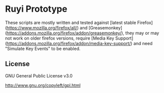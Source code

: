 # Ruyi Prototype

These scripts are mostly written and tested against [latest stable Firefox] (https://www.mozilla.org/firefox/all/) and [Greasemonkey] (https://addons.mozilla.org/firefox/addon/greasemonkey/), they may or may not work on older firefox versions, require [Media Key Support] (https://addons.mozilla.org/firefox/addon/media-key-support/) and need "Simulate Key Events" to be enabled.

## License

GNU General Public License v3.0

http://www.gnu.org/copyleft/gpl.html
